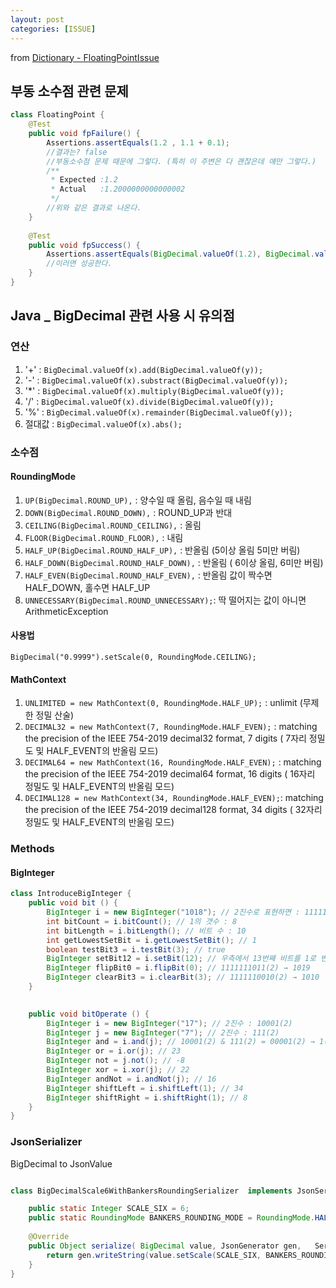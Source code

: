 ```yaml
---
layout: post
categories: [ISSUE]
---
```



from [Dictionary - FloatingPointIssue](https://github.com/newkayak12/Dictionary/blob/master/issue/FloatingPoint.md)



## 부동 소수점 관련 문제

```java
class FloatingPoint {
    @Test
    public void fpFailure() {
        Assertions.assertEquals(1.2 , 1.1 + 0.1);
        //결과는? false
        //부동소수점 문제 때문에 그렇다. (특히 이 주변은 다 괜찮은데 얘만 그렇다.)
        /**
         * Expected :1.2
         * Actual   :1.2000000000000002
         */
        //위와 같은 결과로 나온다.
    }
    
    @Test
    public void fpSuccess() {
        Assertions.assertEquals(BigDecimal.valueOf(1.2), BigDecimal.valueOf(1.1).add(BigDecimal.valueOf(0.1)));
        //이러면 성공한다.
    }
}
```


## Java _ BigDecimal 관련 사용 시 유의점
### 연산

1. '+' : `BigDecimal.valueOf(x).add(BigDecimal.valueOf(y));`
2. '-' : `BigDecimal.valueOf(x).substract(BigDecimal.valueOf(y));`
3. '*' : `BigDecimal.valueOf(x).multiply(BigDecimal.valueOf(y));`
4. '/' : `BigDecimal.valueOf(x).divide(BigDecimal.valueOf(y));`
5. '%' : `BigDecimal.valueOf(x).remainder(BigDecimal.valueOf(y));`
6. 절대값 : `BigDecimal.valueOf(x).abs();`

### 소수점
#### RoundingMode

1. `UP(BigDecimal.ROUND_UP),` : 양수일 때 올림, 음수일 때 내림
2. `DOWN(BigDecimal.ROUND_DOWN),` : ROUND_UP과 반대
3. `CEILING(BigDecimal.ROUND_CEILING),` : 올림
4. `FLOOR(BigDecimal.ROUND_FLOOR),` : 내림
5. `HALF_UP(BigDecimal.ROUND_HALF_UP),` : 반올림 (5이상 올림 5미만 버림)
6. `HALF_DOWN(BigDecimal.ROUND_HALF_DOWN),` : 반올림 ( 6이상 올림, 6미만 버림)
7. `HALF_EVEN(BigDecimal.ROUND_HALF_EVEN),` : 반올림 값이 짝수면 HALF_DOWN, 홀수면 HALF_UP
8. `UNNECESSARY(BigDecimal.ROUND_UNNECESSARY);`: 딱 떨어지는 값이 아니면 ArithmeticException

#### 사용법
`BigDecimal("0.9999").setScale(0, RoundingMode.CEILING);`



#### MathContext
1. `UNLIMITED = new MathContext(0, RoundingMode.HALF_UP);` : unlimit (무제한 정밀 산술)
2. `DECIMAL32 = new MathContext(7, RoundingMode.HALF_EVEN);` : matching the precision of the IEEE 754-2019 decimal32 format, 7 digits ( 7자리 정밀도 및 HALF_EVENT의 반올림 모드)
3. `DECIMAL64 = new MathContext(16, RoundingMode.HALF_EVEN);` : matching the precision of the IEEE 754-2019 decimal64 format, 16 digits  ( 16자리 정밀도 및 HALF_EVENT의 반올림 모드)
4. `DECIMAL128 = new MathContext(34, RoundingMode.HALF_EVEN);`: matching the precision of the IEEE 754-2019 decimal128 format, 34 digits ( 32자리 정밀도 및 HALF_EVENT의 반올림 모드)

### Methods
#### BigInteger 
```java
class IntroduceBigInteger {
    public void bit () {
        BigInteger i = new BigInteger("1018"); // 2진수로 표현하면 : 1111111010(2)
        int bitCount = i.bitCount(); // 1의 갯수 : 8
        int bitLength = i.bitLength(); // 비트 수 : 10
        int getLowestSetBit = i.getLowestSetBit(); // 1
        boolean testBit3 = i.testBit(3); // true
        BigInteger setBit12 = i.setBit(12); // 우측에서 13번째 비트를 1로 변경 → 1001111111010(2) → 5114
        BigInteger flipBit0 = i.flipBit(0); // 1111111011(2) → 1019
        BigInteger clearBit3 = i.clearBit(3); // 1111110010(2) → 1010    
    }
       

    public void bitOperate () {
        BigInteger i = new BigInteger("17"); // 2진수 : 10001(2)
        BigInteger j = new BigInteger("7"); // 2진수 : 111(2)
        BigInteger and = i.and(j); // 10001(2) & 111(2) = 00001(2) → 1(10)
        BigInteger or = i.or(j); // 23
        BigInteger not = j.not(); // -8
        BigInteger xor = i.xor(j); // 22
        BigInteger andNot = i.andNot(j); // 16
        BigInteger shiftLeft = i.shiftLeft(1); // 34
        BigInteger shiftRight = i.shiftRight(1); // 8
    }
}

```


### JsonSerializer<BigDecimal>

BigDecimal to JsonValue
```java

class BigDecimalScale6WithBankersRoundingSerializer  implements JsonSerializer<BigDecimal> {

    public static Integer SCALE_SIX = 6;
    public static RoundingMode BANKERS_ROUNDING_MODE = RoundingMode.HALF_EVEN;
    
    @Override
    public Object serialize( BigDecimal value, JsonGenerator gen,   SerializerProvider serializers ) {
        return gen.writeString(value.setScale(SCALE_SIX, BANKERS_ROUNDING_MODE).toString());
    }
}

```